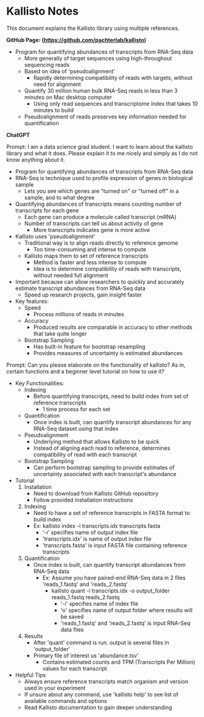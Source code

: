 # Kallisto Notes

This document explains the Kallisto library using multiple references.

**GitHub Page: (https://github.com/pachterlab/kallisto)**

- Program for quantifying abundances of transcripts from RNA-Seq data
    - More generally of target sequences using high-throughout sequencing reads
    - Based on idea of 'pseudoalignment'
        - Rapidly determining compatibility of reads with targets, without need for alignment
    - Quantify 30 million human bulk RNA-Seq reads in less than 3 minutes on Mac desktop computer
        - Using only read sequences and transcriptome index that takes 10 minutes to build
    - Pseudoalignment of reads preserves key information needed for quantification

**ChatGPT**

Prompt: I am a data science grad student. I want to learn about the kallisto library and what it does. Please explain it to me nicely and simply as I do not know anything about it.

- Program for quantifying abundances of transcripts from RNA-Seq data
- RNA-Seq is technique used to profile expression of genes in biological sample
    - Lets you see which genes are "turned on" or "turned off" in a sample, and to what degree
- Quantifying abundances of transcripts means counting number of transcripts for each gene
    - Each gene can produce a molecule called transcript (mRNA)
    - Number of transcripts can tell us about activity of gene
        - More transcripts indicates gene is more active
- Kallisto uses 'pseudoalignment'
    - Traditional way is to align reads directly to reference genome
        - Too time-consuming and intense to compute
    - Kallisto maps them to set of reference transcripts
        - Method is faster and less intense to compute
        - Idea is to determine compatibility of reads with transcripts, without needed full alignment
- Important because can allow researchers to quickly and accurately estimate transcript abundances from RNA-Seq data
    - Speed up research projects, gain insight faster
- Key features:
    - Speed
        - Process millions of reads in minutes
    - Accuracy
        - Produced results are comparable in accuracy to other methods that take quite longer
    - Bootstrap Sampling
        - Has built-in feature for bootstrap resampling
        - Provides measures of uncertainty is estimated abundances

Prompt: Can you please elaborate on the functionality of kallisto? As in, certain functions and a beginner level tutorial on how to use it?

- Key Functionalities:
    - Indexing
        - Before quantifying transcripts, need to build index from set of reference transcripts
            - 1 time process for each set
    - Quantification
        - Once index is built, can quantify transcript abundances for any RNA-Seq dataset using that index
    - Pseudoalignment
        - Underlying method that allows Kallisto to be quick
        - Instead of aligning each read to reference, determines compatibility of read with each transcript
    - Bootstrap Sampling
        - Can perform bootstrap sampling to provide estimates of uncertainty associated with each transcript's abundance
- Tutorial
    1. Installation
        - Need to download from Kallisto GitHub repository
        - Follow provided installation instructions
    2. Indexing
        - Need to have a set of reference transcripts in FASTA format to build index
        - Ex: kallisto index -i transcripts.idx transcripts.fasta
            - '-i' specifies name of output index file
            - 'transcripts.idx' is name of output index file
            - 'transcripts.fasta' is input FASTA file containing reference transcripts
    3. Quantification
        - Once index is built, can quantify transcript abundances from RNA-Seq data
            - Ex: Assume you have paired-end RNA-Seq data in 2 files 'reads_1.fastq' and 'reads_2.fastq'
                - kallisto quant -i transcripts.idx -o output_folder reads_1.fastq reads_2.fastq
                    - '-i' specifies name of index file
                    - 'o' specifies name of output folder where results will be saved
                    - 'reads_1.fastq' and 'reads_2.fastq' is input RNA-Seq data files
    4. Results
        - After 'quant' command is run. output is several files in 'output_folder'
        - Primary file of interest us 'abundance.tsv'
            - Contains estimated counts and TPM (Transcripts Per Million) values for each transcript
- Helpful Tips
    - Always ensure reference transcripts match organism and version used in your experiment
    - If unsure about any command, use 'kallisto help' to see list of available commands and options
    - Read Kallisto documentation to gain deeper understanding



